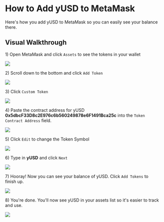 # How to Add yUSD to MetaMask

Here's how you add yUSD to MetaMask so you can easily see your balance there.

## Visual Walkthrough

1\) Open MetaMask and click `Assets` to see the tokens in your wallet

![](https://i.imgur.com/N34iMar.png)

2\) Scroll down to the bottom and click `Add Token`

![](https://i.imgur.com/hRd2MD7.png)

3\) Click `Custom Token`

![](https://i.imgur.com/rGbV1eT.png)

4\) Paste the contract address for yUSD **0x5dbcF33D8c2E976c6b560249878e6F1491Bca25c** into the `Token Contract Address` field.

![](https://i.imgur.com/6H2JhRN.png)

5\) Click `Edit` to change the Token Symbol

![](https://i.imgur.com/E12XN8x.png)

6\) Type in **yUSD** and click `Next`

![](https://i.imgur.com/kNkrqj3.png)

7\) Hooray! Now you can see your balance of yUSD. Click `Add Tokens` to finish up.

![](https://i.imgur.com/gkt6KME.png)

8\) You're done. You'll now see yUSD in your assets list so it's easier to track and use.

![](https://i.imgur.com/ZgtftOw.png)

